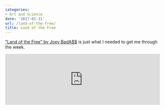 ```yaml
---
categories:
- Art and Science
date: '2017-01-31'
url: /land-of-the-free/
title: Land of the Free
---
```


["Land of the Free" by Joey BadA$$](https://soundcloud.com/joeybadass/landofthefree) is just what I needed to get me through the week.

<iframe width="100%" height="166" scrolling="no" frameborder="no" src="https://w.soundcloud.com/player/?url=https%3A//api.soundcloud.com/tracks/303601544&amp;color=ff5500&amp;auto_play=false&amp;hide_related=false&amp;show_comments=true&amp;show_user=true&amp;show_reposts=false"></iframe>